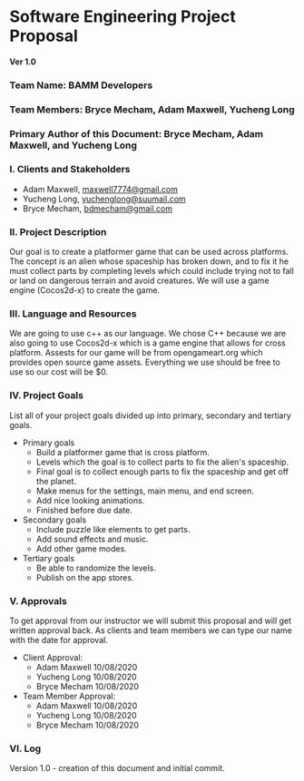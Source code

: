 # Software Engineering Project Proposal
#### Ver 1.0
### Team Name: BAMM Developers
### Team Members: Bryce Mecham, Adam Maxwell, Yucheng Long
### Primary Author of this Document: Bryce Mecham, Adam Maxwell, and Yucheng Long

### I. Clients and Stakeholders
- Adam Maxwell, maxwell7774@gmail.com
- Yucheng Long, yuchenglong@suumail.com
- Bryce Mecham, bdmecham@gmail.com

### II. Project Description
Our goal is to create a platformer game that can be used  across platforms. The concept is an alien whose spaceship has broken down, and to fix it he must collect parts by completing levels which could include trying not to fall or land on dangerous terrain and avoid creatures. We will use a game engine (Cocos2d-x) to create the game.
### III. Language and Resources
We are going to use c++ as our language. We chose C++ because we are also going to use Cocos2d-x which is a game engine that allows for cross platform. Assests for our game will be from opengameart.org which provides open source game assets. Everything we use should be free to use so our cost will be $0.

### IV. Project Goals
List all of your project goals divided up into primary, secondary and tertiary goals. 
- Primary goals 
  - Build a platformer game that is cross platform.
  - Levels which the goal is to collect parts to fix the alien's spaceship.
  - Final goal is to collect enough parts to fix the spaceship and get off the planet.
  - Make menus for the settings, main menu, and end screen.
  - Add nice looking animations.
  - Finished before due date.
- Secondary goals
  - Include puzzle like elements to get parts.
  - Add sound effects and music.
  - Add other game modes.
- Tertiary goals
  - Be able to randomize the levels.
  - Publish on the app stores.

### V. Approvals
To get approval from our instructor we will submit this proposal and will get written approval back. As clients and team members we can type our name with the date for approval.
- Client Approval:
  - Adam Maxwell 10/08/2020
  - Yucheng Long 10/08/2020
  - Bryce Mecham 10/08/2020
- Team Member Approval:
  - Adam Maxwell 10/08/2020
  - Yucheng Long 10/08/2020
  - Bryce Mecham 10/08/2020
### VI. Log
Version 1.0 - creation of this document and initial commit.
